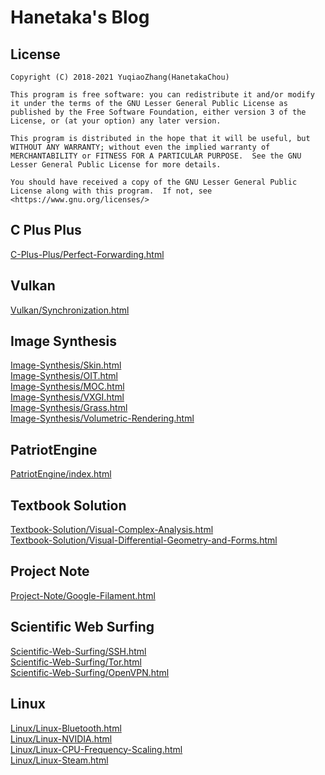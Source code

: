 # Hanetaka's Blog  

## License  
```  
Copyright (C) 2018-2021 YuqiaoZhang(HanetakaChou)

This program is free software: you can redistribute it and/or modify it under the terms of the GNU Lesser General Public License as published by the Free Software Foundation, either version 3 of the License, or (at your option) any later version.

This program is distributed in the hope that it will be useful, but WITHOUT ANY WARRANTY; without even the implied warranty of MERCHANTABILITY or FITNESS FOR A PARTICULAR PURPOSE.  See the GNU Lesser General Public License for more details.

You should have received a copy of the GNU Lesser General Public License along with this program.  If not, see <https://www.gnu.org/licenses/>
```  

## C Plus Plus
[C-Plus-Plus/Perfect-Forwarding.html](C-Plus-Plus/Perfect-Forwarding.html)  

## Vulkan
[Vulkan/Synchronization.html](Vulkan/Synchronization.html)  

## Image Synthesis  
[Image-Synthesis/Skin.html](Image-Synthesis/Skin.html)  
[Image-Synthesis/OIT.html](Image-Synthesis/OIT.html)  
[Image-Synthesis/MOC.html](Image-Synthesis/MOC.html)  
[Image-Synthesis/VXGI.html](Image-Synthesis/VXGI.html)  
[Image-Synthesis/Grass.html](Image-Synthesis/Grass.html)  
[Image-Synthesis/Volumetric-Rendering.html](Image-Synthesis/Volumetric-Rendering.html)  

## PatriotEngine
[PatriotEngine/index.html](PatriotEngine/index.html)  

## Textbook Solution
[Textbook-Solution/Visual-Complex-Analysis.html](Textbook-Solution/Visual-Complex-Analysis.html)  
[Textbook-Solution/Visual-Differential-Geometry-and-Forms.html](Textbook-Solution/Visual-Differential-Geometry-and-Forms.html)  

## Project Note  
[Project-Note/Google-Filament.html](Project-Note/Google-Filament.html)  

## Scientific Web Surfing
[Scientific-Web-Surfing/SSH.html](Scientific-Web-Surfing/SSH.html)   
[Scientific-Web-Surfing/Tor.html](Scientific-Web-Surfing/Tor.html)   
[Scientific-Web-Surfing/OpenVPN.html](Scientific-Web-Surfing/OpenVPN.html)   

## Linux   
[Linux/Linux-Bluetooth.html](Linux/Linux-Bluetooth.html)  
[Linux/Linux-NVIDIA.html](Linux/Linux-NVIDIA.html)  
[Linux/Linux-CPU-Frequency-Scaling.html](Linux/Linux-CPU-Frequency-Scaling.html)  
[Linux/Linux-Steam.html](Linux/Linux-Steam.html)  
